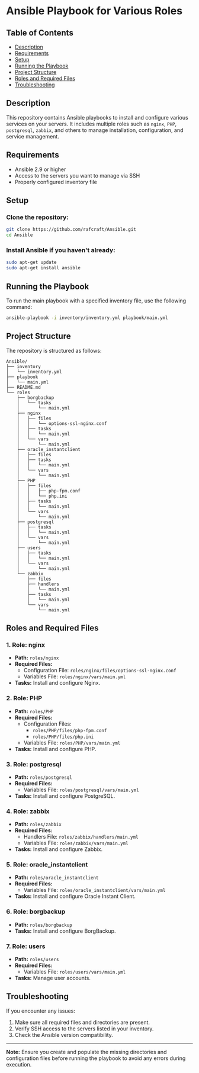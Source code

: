 # Ansible Playbook for Various Roles

## Table of Contents
- [Description](#description)
- [Requirements](#requirements)
- [Setup](#setup)
- [Running the Playbook](#running-the-playbook)
- [Project Structure](#project-structure)
- [Roles and Required Files](#roles-and-required-files)
- [Troubleshooting](#troubleshooting)

## Description
This repository contains Ansible playbooks to install and configure various services on your servers. It includes multiple roles such as `nginx`, `PHP`, `postgresql`, `zabbix`, and others to manage installation, configuration, and service management.

## Requirements
- Ansible 2.9 or higher
- Access to the servers you want to manage via SSH
- Properly configured inventory file

## Setup

### Clone the repository:
```sh
git clone https://github.com/rafcraft/Ansible.git
cd Ansible
```

### Install Ansible if you haven't already:
```sh
sudo apt-get update
sudo apt-get install ansible
```

## Running the Playbook
To run the main playbook with a specified inventory file, use the following command:
```sh
ansible-playbook -i inventory/inventory.yml playbook/main.yml
```

## Project Structure
The repository is structured as follows:
```plaintext
Ansible/
├── inventory
│   └── inventory.yml
├── playbook
│   └── main.yml
├── README.md
└── roles
    ├── borgbackup
    │   └── tasks
    │       └── main.yml
    ├── nginx
    │   ├── files
    │   │   └── options-ssl-nginx.conf
    │   ├── tasks
    │   │   └── main.yml
    │   └── vars
    │       └── main.yml
    ├── oracle_instantclient
    │   ├── files
    │   ├── tasks
    │   │   └── main.yml
    │   └── vars
    │       └── main.yml
    ├── PHP
    │   ├── files
    │   │   ├── php-fpm.conf
    │   │   └── php.ini
    │   ├── tasks
    │   │   └── main.yml
    │   └── vars
    │       └── main.yml
    ├── postgresql
    │   ├── tasks
    │   │   └── main.yml
    │   └── vars
    │       └── main.yml
    ├── users
    │   ├── tasks
    │   │   └── main.yml
    │   └── vars
    │       └── main.yml
    └── zabbix
        ├── files
        ├── handlers
        │   └── main.yml
        ├── tasks
        │   └── main.yml
        └── vars
            └── main.yml
```

## Roles and Required Files

### 1. Role: nginx
- **Path:** `roles/nginx`
- **Required Files:**
  - Configuration File: `roles/nginx/files/options-ssl-nginx.conf`
  - Variables File: `roles/nginx/vars/main.yml`
- **Tasks:** Install and configure Nginx.

### 2. Role: PHP
- **Path:** `roles/PHP`
- **Required Files:**
  - Configuration Files:
    - `roles/PHP/files/php-fpm.conf`
    - `roles/PHP/files/php.ini`
  - Variables File: `roles/PHP/vars/main.yml`
- **Tasks:** Install and configure PHP.

### 3. Role: postgresql
- **Path:** `roles/postgresql`
- **Required Files:**
  - Variables File: `roles/postgresql/vars/main.yml`
- **Tasks:** Install and configure PostgreSQL.

### 4. Role: zabbix
- **Path:** `roles/zabbix`
- **Required Files:**
  - Handlers File: `roles/zabbix/handlers/main.yml`
  - Variables File: `roles/zabbix/vars/main.yml`
- **Tasks:** Install and configure Zabbix.

### 5. Role: oracle_instantclient
- **Path:** `roles/oracle_instantclient`
- **Required Files:**
  - Variables File: `roles/oracle_instantclient/vars/main.yml`
- **Tasks:** Install and configure Oracle Instant Client.

### 6. Role: borgbackup
- **Path:** `roles/borgbackup`
- **Tasks:** Install and configure BorgBackup.

### 7. Role: users
- **Path:** `roles/users`
- **Required Files:**
  - Variables File: `roles/users/vars/main.yml`
- **Tasks:** Manage user accounts.

## Troubleshooting
If you encounter any issues:

1. Make sure all required files and directories are present.
2. Verify SSH access to the servers listed in your inventory.
3. Check the Ansible version compatibility.

---
**Note:** Ensure you create and populate the missing directories and configuration files before running the playbook to avoid any errors during execution.
